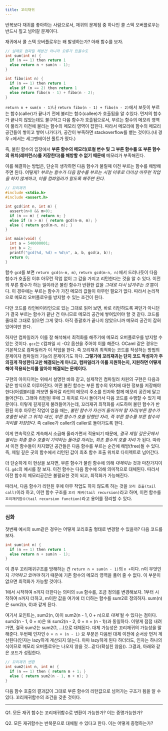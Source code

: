 ```yaml
---
title: 꼬리재귀
---
```


반복보다 재귀를 좋아하는 사람으로서, 재귀의 문제점 중 하나인 콜 스텍 오버플로우는 반드시 짚고 넘어갈 문제이다.

재귀에서 콜 스텍 오버플로우는 왜 발생하는가? 아래 함수를 보자.

```c
// 실제로 컴파일 해본건 아니라 오류가 있을수도
int sum(int n) {
  if (n == 1) then return 1
  else return n + sum(n - 1);
}

int fibo(int n) {
  if (n == 1) then return 1
  else if (n == 2) then return 1
  else return fibo(n - 1) + fibo(n - 2);
}
```

`return n + sum(n - 1)`나 `return fibo(n - 1) + fibo(n - 2)`에서 보듯이 부르는 함수(caller)가 끝나기 전에 불리는 함수(callee)가 호출됨을 알 수있다. 먼저의 함수가 끝나지 않았는데도 불구하고 다음 함수가 호출됨으로서, 부르는 함수의 메모리 영역이 풀리기 이전에 불리는 함수의 메모리 영역이 잡힌다. 따라서 메모리에 함수의 메모리 공간들이 쌓이고 쌓여 나가다가, 공간이 부족하면 stackoverflow를 뱉는 것이다.(내 경우 `c`에서는 세그멘테이션 폴트가 떴다.)

즉, 불린 함수의 입장에서 **부른 함수의 메모리(로컬 변수 및 그 부른 함수를 또 부른 함수의 위치(레퍼런스)를 저장한다)를 해방할 수 없기 때문에** 메모리가 부족해진다.

이를 해결하는 방법은, 단순히 생각하면 다음 함수가 불릴때 이전 부르는 함수를 해방해주면 된다. 어떻게? *부르는 함수가 다음 함수를 부르는 시점 이후로 더이상 아무런 작업을 하지 않게하고, 이를 컴파일러가 알도록 해주면 된다.*

```c
// 꼬리재귀
#include <stdio.h>
#include <assert.h>

int gcd(int n, int m) {
  assert(n>0 && m>0);
  if (n == m) { return n; }
  else if (n > m) { return gcd(n-m, m); }
  else { return gcd(m-n, n); }
}

int main(void) {
  int a = 540000001;
  int b = 2;
  printf("gcd(%d, %d) = %d\n", a, b, gcd(a, b));
  return 0;
}
```

함수 `gcd`를 보면 `return gcd(n-m, m)`, `return gcd(m-n, n)`에서 드러나듯이 다음 함수가 호출된 이후 아무런 작업 없이 그 값을 가지고 리턴한다는 것을 알 수 있다. 이전의 부른 함수가 하는 일이라곤 불린 함수가 반환한 값을 *그대로 다시 넘겨주는 것* 뿐이다. 이 경우에는 부르는 함수가 가진 메모리 값들이 아무런 필요가 없다. 따라서 논리적으로 메모리 오버플로우를 방지할 수 있는 조건이 된다.

다만 코드를 라인바이라인으로 있는 그대로 읽어 보면, 바로 리턴하도록 짜던가 아니던가 결국 부르는 함수가 끝난 건 아니므로 메모리 공간에 쌓여있어야 할 것 같다. 코드를 줄대로 그대로 읽으면 그게 맞다. 아직 중괄호가 끝나지 않았으니까 메모리 공간이 잡혀있어야만 한다.

하지만 컴파일러가 이를 잘 해석해서 최적화를 해주기에 메모리 오버플로우를 방지할 수 있는 것이다. `gcc`는 `C`컴파일 시 -O2 옵션을 주어야 이를 해준다. OCaml 같은 경우는 기본적으로 컴파일러가 이 작업을 한다. 즉 꼬리재귀 최적화는 코드를 작성하는 방법의 문제이자 컴파일러 기능의 문제이기도 하다. **그렇기에 꼬리재귀는 단지 코드 작성자가 주의깊게 작성한다고만 해결되는게 아니고, 컴파일러가 이를 지원하는지, 지원하면 어떻게 해야 적용되는지를 알아야 해결되는 문제이다.**


구현의 아이디어는 위에서 설명한 바와 같고, 실제적인 컴파일러 차원의 구현은 다음과 같은 방식으로 이루어진다. 어떤 불린 함수는 부른 함수의 위치에 대한 정보를 저장해야한다(어셈블리를 까보면 돌아갈 라인의 메모리 주소를 인자와 함께 메모리 공간에 달고 들어간다). 그래야 리턴된 후에 그 위치로 다시 돌아가서 다음 코드를 수행할 수 있기 때문이다. 이렇게 깊게깊게 불려들어가는데, 꼬리재귀 최적화를 시도하여 불린 함수가 반환된 이후 아무런 작업이 없을 때는, *불린 함수가 자신이 돌아가야 할 자리(부른 함수가 호출한 바로 그 위치) 대신, 부른 함수가 호출 당했던 자리, 즉 부른 함수를 부른 함수의 자리를 저장한다.* 즉 callee가 caller의 caller로 돌아가도록 한다.

이게 연속적으로 계속해서 소급해 올라가면서 적용되기 때문에, *결국 제일 깊은곳에서 불리는 최종 함수 호출이 기억하는 돌아갈 자리는, 최초 함수의 호출 자리* 가 된다. 따라서 이전 함수들이 차지했던 공간들은 다음 함수를 부르는 순간에 해방(free)될 수 있다. 즉, 제일 깊은 곳의 함수에서 리턴된 값이 최초 함수 호출 위치로 다이렉트로 넘어간다.

더 단순하게 이 현상을 보자면, 부른 함수가 불린 함수에 의해 *대체되는* 것과 마찬가지이다. `gdc`의 예시를 잘 보자. 이전 함수는 다음 함수에 의해 의미적으로 대체된다. 따라서 이전 함수의 메모리공간은 불필요한 것이 되고, 최적화가 가능해진다.

따라서, 다음 함수가 리턴된 후에 아무 작업도 하지 않도록 하는 것을 `꼬리 호출(tail call)`이라 하고, 이런 함수 구조를 `꼬리 재귀(tail recursion)`라고 하며, 이런 함수를 `꼬리재귀함수(tail recursion function)`라고 용어를 정리할 수 있다.

---

### 심화

첫번째 예시의 sum같은 경우는 어떻게 꼬리호출 형태로 변경할 수 있을까? 다음 코드를 보자.

```c
int sum(int n) {
  if (n == 1) then return 1
  else return n + sum(n - 1);
}
```

이 경우 꼬리재귀구조를 방해하는 건 `return n + sum(n - 1)`의 `n +`이다. n이 무엇인지 *기억하고 있어야* 하기 때문에 기존 함수의 메모리 영역을 풀어 줄 수 없다. 이 부분이 없으면 최적화가 가능할 것이다.

1에서 시작하여 n까지 더한다는 의미의 `sum` 함수를, 조금 정의를 변경해보자. 1부터 시작하여 n까지 더하고, m이란 값을 여기에 더 더하는 함수를 sum2로 정의하자. sum(n)은 sum2(n, 0)과 같게 된다.

여기서 포인트는, sum2(n, 0)이 sum2(n - 1, 0 + n)으로 *대체* 될 수 있다는 점이다. sum2(n - 1, 0 + n)은 또 sum2(n - 2, 0 + n + (n - 1))과 동일하다. 이렇게 점점 내려가면, 결국 sum2는 sum2(1, ...)으로 대체된다. 대체 가능성은 꼬리재귀의 가능성을 말해준다. 두번째 인자인 `0 + n + (n - 1)` 요 부분은 다음번 대체 이전에 순서상 먼저 계산된다(인자는 lazy하게 계산되지 않는다. 아마 lazy하게 된다 하더라도, 인자는 하나의 식이므로 메모리 오버플로우는 나오지 않을 것...같다(확실친 않음)). 그결과, 아래와 같은 코드가 성립한다.

```c
// 꼬리재귀 변환
int sum2(int n, int m) {
  if (n == 1) then { return m + 1; }
  else { return sum2(n - 1, m + n); }
}
```

다음 함수 호출의 결과값이 그대로 부른 함수의 리턴값으로 넘어가는 구조가 됨을 알 수 있다. 꼬리재귀함수의 조건을 갖춘 것이다.


---

Q1. 모든 재귀 함수는 꼬리재귀함수로 변환이 가능한가? 이는 증명가능한가?

Q2. 모든 재귀함수는 반복문으로 대체될 수 있다고 한다. 이는 어떻게 증명하는가?
